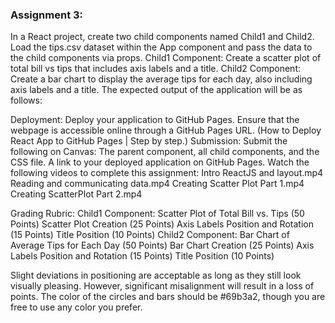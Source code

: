 ### Assignment 3:

In a React project, create two child components named Child1 and Child2. Load the tips.csv dataset within the App component and pass the data to the child components via props.
Child1 Component: Create a scatter plot of total bill vs tips that includes axis labels and a title.
Child2 Component: Create a bar chart to display the average tips for each day, also including axis labels and a title.
The expected output of the application will be as follows:

Deployment: Deploy your application to GitHub Pages. Ensure that the webpage is accessible online through a GitHub Pages URL. (How to Deploy React App to GitHub Pages | Step by step.)
Submission: Submit the following on Canvas:
The parent component, all child components, and the CSS file.
A link to your deployed application on GitHub Pages.
Watch the following videos to complete this assignment:
Intro ReactJS and layout.mp4
Reading and communicating data.mp4
Creating Scatter Plot Part 1.mp4
Creating ScatterPlot Part 2.mp4

Grading Rubric:
Child1 Component: Scatter Plot of Total Bill vs. Tips (50 Points)
Scatter Plot Creation (25 Points)
Axis Labels Position and Rotation (15 Points)
Title Position (10 Points)
Child2 Component: Bar Chart of Average Tips for Each Day (50 Points)
Bar Chart Creation (25 Points)
Axis Labels Position and Rotation (15 Points)
Title Position (10 Points)

Slight deviations in positioning are acceptable as long as they still look visually pleasing. However, significant misalignment will result in a loss of points. The color of the circles and bars should be #69b3a2, though you are free to use any color you prefer.
